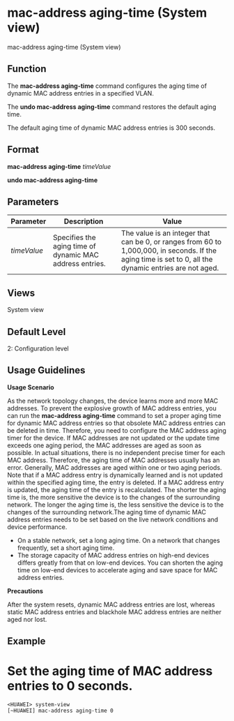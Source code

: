 mac-address aging-time (System view)
====================================

mac-address aging-time (System view)

Function
--------



The **mac-address aging-time** command configures the aging time of dynamic MAC address entries in a specified VLAN.

The **undo mac-address aging-time** command restores the default aging time.



The default aging time of dynamic MAC address entries is 300 seconds.


Format
------

**mac-address aging-time** *timeValue*

**undo mac-address aging-time**


Parameters
----------

| Parameter | Description | Value |
| --- | --- | --- |
| *timeValue* | Specifies the aging time of dynamic MAC address entries. | The value is an integer that can be 0, or ranges from 60 to 1,000,000, in seconds.  If the aging time is set to 0, all the dynamic entries are not aged. |



Views
-----

System view


Default Level
-------------

2: Configuration level


Usage Guidelines
----------------

**Usage Scenario**

As the network topology changes, the device learns more and more MAC addresses. To prevent the explosive growth of MAC address entries, you can run the **mac-address aging-time** command to set a proper aging time for dynamic MAC address entries so that obsolete MAC address entries can be deleted in time. Therefore, you need to configure the MAC address aging timer for the device. If MAC addresses are not updated or the update time exceeds one aging period, the MAC addresses are aged as soon as possible. In actual situations, there is no independent precise timer for each MAC address. Therefore, the aging time of MAC addresses usually has an error. Generally, MAC addresses are aged within one or two aging periods. Note that if a MAC address entry is dynamically learned and is not updated within the specified aging time, the entry is deleted. If a MAC address entry is updated, the aging time of the entry is recalculated. The shorter the aging time is, the more sensitive the device is to the changes of the surrounding network. The longer the aging time is, the less sensitive the device is to the changes of the surrounding network.The aging time of dynamic MAC address entries needs to be set based on the live network conditions and device performance.

* On a stable network, set a long aging time. On a network that changes frequently, set a short aging time.
* The storage capacity of MAC address entries on high-end devices differs greatly from that on low-end devices. You can shorten the aging time on low-end devices to accelerate aging and save space for MAC address entries.

**Precautions**



After the system resets, dynamic MAC address entries are lost, whereas static MAC address entries and blackhole MAC address entries are neither aged nor lost.




Example
-------

# Set the aging time of MAC address entries to 0 seconds.
```
<HUAWEI> system-view
[~HUAWEI] mac-address aging-time 0

```
